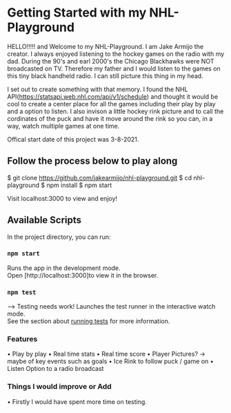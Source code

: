 

# Getting Started with my NHL-Playground

HELLO!!!!! and Welcome to my NHL-Playground. I am Jake Armijo the creator. I always enjoyed listening to the hockey games on the radio with my dad. During the 90's and earl 2000's the Chicago Blackhawks were NOT broadcasted on TV. Therefore my father and I would listen to the games on this tiny black handheld radio. I can still picture this thing in my head. 

I set out to create something with that memory. I found the NHL API(https://statsapi.web.nhl.com/api/v1/schedule) and thought it would be cool to create a center place for all the games including their play by play and a option to listen. I also invison a little hockey rink picture and to call the cordinates of the puck and have it move around the rink so you can, in a way, watch multiple games at one time.

Offical start date of this project was 3-8-2021.

## Follow the process below to play along

$ git clone https://github.com/jakearmijo/nhl-playground.git
$ cd nhl-playground
$ npm install
$ npm start

Visit localhost:3000 to view and enjoy!

## Available Scripts

In the project directory, you can run:

### `npm start`

Runs the app in the development mode.\
Open [http://localhost:3000]to view it in the browser.

### `npm test`
--> Testing needs work!
Launches the test runner in the interactive watch mode.\
See the section about [running tests](https://github.com/jakearmijo) for more information.

### Features

• Play by play
• Real time stats
• Real time score
• Player Pictures? -> maybe of key events such as goals
• Ice Rink to follow puck / game on
• Listen Option to a radio broadcast


### Things I would improve or Add

• Firstly I would have spent more time on testing. 
